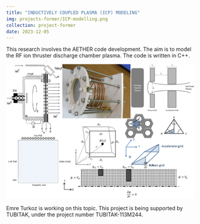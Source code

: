 ```yaml
---
title: "INDUCTIVELY COUPLED PLASMA (ICP) MODELING"
img: projects-former/ICP-modelling.png
collection: project-former
date: 2023-12-05
---
```

This research involves the AETHER code development. The aim is to model the RF ion thruster discharge chamber plasma. The code is written in C++.

<center>
<img src="/images/projects-former/ICP-modelling.png" alt="Electric Potential" style="width=95.0%;"/>
</center>

Emre Turkoz is working on this topic. This project is being supported by TUBITAK, under the project number TUBITAK-113M244.